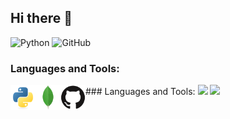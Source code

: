 ## Hi there 👋

![Python](https://img.shields.io/badge/Python-3.9-blue)
![GitHub](https://img.shields.io/badge/GitHub-Profile-green)

### Languages and Tools:
<div style="align-items: center;">
  ### Languages and Tools:
<img align="left" alt="Python" width="40px" src="https://raw.githubusercontent.com/devicons/devicon/master/icons/python/python-original.svg" />
<img align="left" alt="MongoDB" width="40px" src="https://raw.githubusercontent.com/devicons/devicon/master/icons/mongodb/mongodb-original.svg" />
<img align="left" alt="GitHub" width="40px" src="https://raw.githubusercontent.com/devicons/devicon/master/icons/github/github-original.svg" />


<img src="https://cdn.jsdelivr.net/gh/devicons/devicon@latest/icons/angular/angular-original.svg" width="50px"/>

<img src="https://cdn.jsdelivr.net/gh/devicons/devicon@latest/icons/bash/bash-original.svg" width="50px"/>
        
</div>

